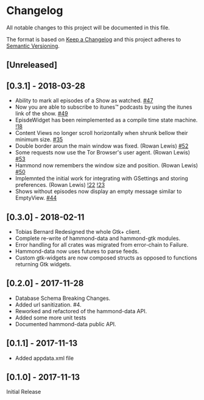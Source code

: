 # Changelog
All notable changes to this project will be documented in this file.

The format is based on [Keep a Changelog](http://keepachangelog.com/en/1.0.0/)
and this project adheres to [Semantic Versioning](http://semver.org/spec/v2.0.0.html).

## [Unreleased]


## [0.3.1] - 2018-03-28

* Ability to mark all episodes of a Show as watched.
[#47](https://gitlab.gnome.org/alatiera/Hammond/issues/47)
* Now you are able to subscribe to itunes™ podcasts by using the itunes link of the show.
[#49](https://gitlab.gnome.org/alatiera/Hammond/issues/49)
* EpisdeWidget has been reimplemented as a compile time state machine.
[!18](https://gitlab.gnome.org/alatiera/Hammond/merge_requests/18)
* Content Views no longer scroll horizontally when shrunk bellow their minimum size.
[#35](https://gitlab.gnome.org/alatiera/Hammond/issues/35)
* Double border aroun the main window was fixed. (Rowan Lewis)
[#52](https://gitlab.gnome.org/alatiera/Hammond/issues/52)
* Some requests now use the Tor Browser's user agent. (Rowan Lewis)
[#53](https://gitlab.gnome.org/alatiera/Hammond/issues/53)
* Hammond now remembers the window size and position. (Rowan Lewis)
[#50](https://gitlab.gnome.org/alatiera/Hammond/issues/50)
* Implemnted the initial work for integrating with GSettings and storing preferences. (Rowan Lewis)
[!22](https://gitlab.gnome.org/alatiera/Hammond/merge_requests/22) [!23](https://gitlab.gnome.org/alatiera/Hammond/merge_requests/23)
* Shows without episodes now display an empty message similar to EmptyView.
[#44](https://gitlab.gnome.org/alatiera/Hammond/issues/44)

## [0.3.0] - 2018-02-11

* Tobias Bernard Redesigned the whole Gtk+ client.
* Complete re-write of hammond-data and hammond-gtk modules.
* Error handling for all crates was migrated from error-chain to Failure.
* Hammond-data now uses futures to parse feeds.
* Custom gtk-widgets are now composed structs as opposed to functions returning Gtk widgets.

## [0.2.0] - 2017-11-28

* Database Schema Breaking Changes.
* Added url sanitization. #4.
* Reworked and refactored of the hammond-data API.
* Added some more unit tests
* Documented hammond-data public API.

## [0.1.1] - 2017-11-13

* Added appdata.xml file

## [0.1.0] - 2017-11-13

Initial Release